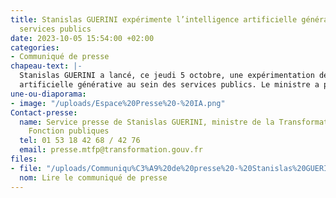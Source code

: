 ```yaml
---
title: Stanislas GUERINI expérimente l’intelligence artificielle générative dans les
  services publics
date: 2023-10-05 15:54:00 +02:00
categories:
- Communiqué de presse
chapeau-text: |-
  Stanislas GUERINI a lancé, ce jeudi 5 octobre, une expérimentation de l’intelligence
  artificielle générative au sein des services publics. Le ministre a présenté sa stratégie pour anticiper et accompagner le déploiement de l’intelligence artificielle dans la fonction publique, dans la continuité de la stratégie nationale pour l’intelligence artificielle et du comité de l’intelligence artificielle générative installé par la Première ministre. Ce comité aura notamment vocation à éclairer notre politique sur l’usage de l’intelligence artificielle dans les services publics.
une-ou-diaporama:
- image: "/uploads/Espace%20Presse%20-%20IA.png"
Contact-presse:
  name: Service presse de Stanislas GUERINI, ministre de la Transformation et de la
    Fonction publiques
  tel: 01 53 18 42 68 / 42 76
  email: presse.mtfp@transformation.gouv.fr
files:
- file: "/uploads/Communiqu%C3%A9%20de%20presse%20-%20Stanislas%20GUERINI%20exp%C3%A9rimente%20l%E2%80%99intelligence%20artificielle%20g%C3%A9n%C3%A9rative%20dans%20les%20services%20publics.pdf"
  nom: Lire le communiqué de presse
---
```


